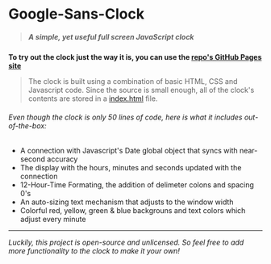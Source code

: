 # Google-Sans-Clock
> ##### A simple, yet useful full screen JavaScript clock
**To try out the clock just the way it is, you can use the [repo's GitHub Pages site](https://ethan627hsu.github.io/Google-Sans-Clock)**
> The clock is built using a combination of basic HTML, CSS and Javascript code. Since the source is small enough, all of the clock's contents are stored in a [index.html](index.html) file.



###### Even though the clock is only 50 lines of code, here is what it includes out-of-the-box:
* A connection with Javascript's Date global object that syncs with near-second accuracy
* The display with the hours, minutes and seconds updated with the connection
* 12-Hour-Time Formating, the addition of delimeter colons and spacing 0's
* An auto-sizing text mechanism that adjusts to the window width
* Colorful red, yellow, green & blue backgrouns and text colors which adjust every minute
___
_Luckily, this project is open-source and unlicensed. So feel free to add more functionality to the clock to make it your own!_
